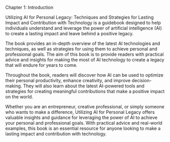Chapter 1: Introduction

Utilizing AI for Personal Legacy: Techniques and Strategies for Lasting Impact and Contribution with Technology is a guidebook designed to help individuals understand and leverage the power of artificial intelligence (AI) to create a lasting impact and leave behind a positive legacy.

The book provides an in-depth overview of the latest AI technologies and techniques, as well as strategies for using them to achieve personal and professional goals. The aim of this book is to provide readers with practical advice and insights for making the most of AI technology to create a legacy that will endure for years to come.

Throughout the book, readers will discover how AI can be used to optimize their personal productivity, enhance creativity, and improve decision-making. They will also learn about the latest AI-powered tools and strategies for creating meaningful contributions that make a positive impact on the world.

Whether you are an entrepreneur, creative professional, or simply someone who wants to make a difference, Utilizing AI for Personal Legacy offers valuable insights and guidance for leveraging the power of AI to achieve your personal and professional goals. With practical advice and real-world examples, this book is an essential resource for anyone looking to make a lasting impact and contribution with technology.
